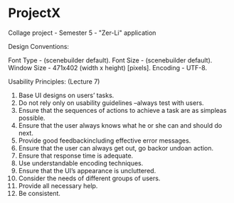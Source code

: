 # ProjectX
Collage project - Semester 5 - "Zer-Li" application


Design Conventions:

Font Type - (scenebuilder default).
Font Size - (scenebuilder default).
Window Size - 471x402 (width x height) [pixels].
Encoding - UTF-8.


Usability Principles: (Lecture 7)

1. Base UI designs on users’ tasks.
2. Do not rely only on usability guidelines –always test with users.
3. Ensure that the sequences of actions to achieve a task are as simpleas possible.
4. Ensure that the user always knows what he or she can and should do next.
5. Provide good feedbackincluding effective error messages.
6. Ensure that the user can always get out, go backor undoan action.
7. Ensure that response time is adequate.
8. Use understandable encoding techniques.
9. Ensure that the UI’s appearance is uncluttered.
10. Consider the needs of different groups of users.
11. Provide all necessary help.
12. Be consistent.

